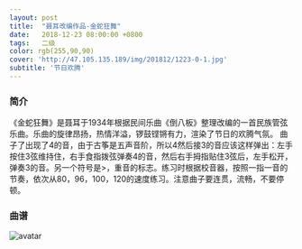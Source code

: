 ```yaml
---
layout: post
title:  "聂耳改编作品-金蛇狂舞"
date:   2018-12-23 08:00:00 +0800
tags:   二级
color: rgb(255,90,90)
cover: 'http://47.105.135.189/img/201812/1223-0-1.jpg'
subtitle: '节日欢腾'
---
```


### 简介
《金蛇狂舞》是聂耳于1934年根据民间乐曲《倒八板》整理改编的一首民族管弦乐曲。乐曲的旋律昂扬，热情洋溢，锣鼓铿锵有力，渲染了节日的欢腾气氛。
曲子了出现了4的音，由于古筝是五声音阶，所以4然后接3的音应该这样弹出：左手按住3弦维持住，右手食指拨弦弹奏4的音，然后右手拇指贴住3弦后，左手松开，弹奏3的音。另一个符号是>，重音的标志。练习时根据校音器，按照一指一音的节奏，依次从80，96，100，120的速度练习。注意曲子要连贯，流畅，不要停顿。

### 曲谱
![avatar](http://47.105.135.189/img/201812/1223-2.jpg)
